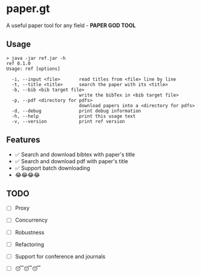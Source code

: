 # paper.gt
A useful paper tool for any field - __PAPER GOD TOOL__

## Usage

```
> java -jar ref.jar -h
ref 0.1.0
Usage: ref [options]

  -i, --input <file>       read titles from <file> line by line
  -t, --title <title>      search the paper with its <title>
  -b, --bib <bib target file>
                           write the bibTex in <bib target file>
  -p, --pdf <directory for pdfs>
                           download papers into a <directory for pdfs>
  -d, --debug              print debug information
  -h, --help               print this usage text
  -v, --version            print ref version

```

## Features

- :white_check_mark: Search and download bibtex with paper's title
- :white_check_mark: Search and download pdf with paper's title
- :white_check_mark: Support batch downloading
- :joy::joy::joy::joy:

## TODO

- [ ] Proxy
- [ ] Concurrency
- [ ] Robustness
- [ ] Refactoring
- [ ] Support for conference and journals
- [ ] :sleeping::sleeping::sleeping:

